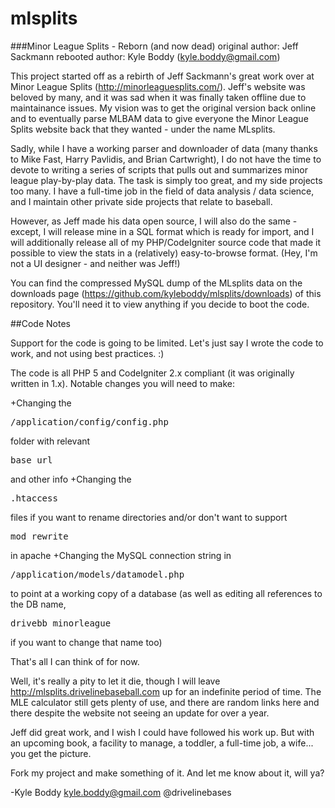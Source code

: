 mlsplits
========

###Minor League Splits - Reborn (and now dead)
original author: Jeff Sackmann
rebooted author: Kyle Boddy (kyle.boddy@gmail.com)

This project started off as a rebirth of Jeff Sackmann's great work over at Minor League Splits (http://minorleaguesplits.com/). Jeff's website was beloved by many, and it was sad when it was finally taken offline due to maintainance issues. My vision was to get the original version back online and to eventually parse MLBAM data to give everyone the Minor League Splits website back that they wanted - under the name MLsplits.

Sadly, while I have a working parser and downloader of data (many thanks to Mike Fast, Harry Pavlidis, and Brian Cartwright), I do not have the time to devote to writing a series of scripts that pulls out and summarizes minor league play-by-play data. The task is simply too great, and my side projects too many. I have a full-time job in the field of data analysis / data science, and I maintain other private side projects that relate to baseball.

However, as Jeff made his data open source, I will also do the same - except, I will release mine in a SQL format which is ready for import, and I will additionally release all of my PHP/CodeIgniter source code that made it possible to view the stats in a (relatively) easy-to-browse format. (Hey, I'm not a UI designer - and neither was Jeff!)

You can find the compressed MySQL dump of the MLsplits data on the downloads page (https://github.com/kyleboddy/mlsplits/downloads) of this repository. You'll need it to view anything if you decide to boot the code.

##Code Notes

Support for the code is going to be limited. Let's just say I wrote the code to work, and not using best practices. :)

The code is all PHP 5 and CodeIgniter 2.x compliant (it was originally written in 1.x). Notable changes you will need to make:

+Changing the <pre>/application/config/config.php</pre> folder with relevant <pre>base_url</pre> and other info
+Changing the <pre>.htaccess</pre> files if you want to rename directories and/or don't want to support <pre>mod_rewrite</pre> in apache
+Changing the MySQL connection string in <pre>/application/models/datamodel.php</pre> to point at a working copy of a database (as well as editing all references to the DB name, <pre>drivebb_minorleague</pre> if you want to change that name too)

That's all I can think of for now.

Well, it's really a pity to let it die, though I will leave http://mlsplits.drivelinebaseball.com up for an indefinite period of time. The MLE calculator still gets plenty of use, and there are random links here and there despite the website not seeing an update for over a year.

Jeff did great work, and I wish I could have followed his work up. But with an upcoming book, a facility to manage, a toddler, a full-time job, a wife... you get the picture.

Fork my project and make something of it. And let me know about it, will ya?

-Kyle Boddy
kyle.boddy@gmail.com
@drivelinebases